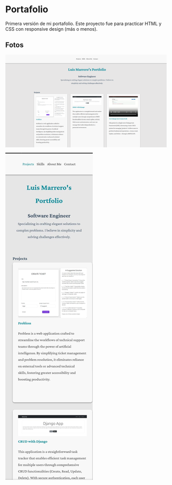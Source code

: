# Portafolio

Primera versión de mi portafolio. Este proyecto fue para practicar HTML y CSS con responsive design (más o menos).

## Fotos

![portfolio](portfolio.png)

![portfolio in a Samsung Galaxy Mobile](portfolio-mobile.jpeg)
